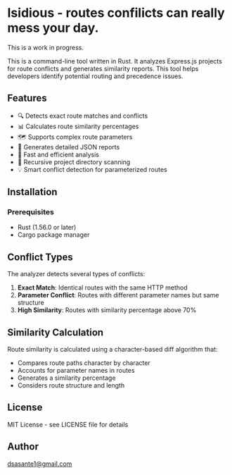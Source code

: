 # Isidious - routes confilicts can really mess your day.

This is a work in progress.

This is a command-line tool written in Rust.
It analyzes Express.js projects for route conflicts and generates similarity reports.
This tool helps developers identify potential routing and precedence issues.

## Features

- 🔍 Detects exact route matches and conflicts
- 📊 Calculates route similarity percentages
- 🗺️ Supports complex route parameters
- 📝 Generates detailed JSON reports
- 🚀 Fast and efficient analysis
- 📁 Recursive project directory scanning
- 💡 Smart conflict detection for parameterized routes

## Installation

### Prerequisites

- Rust (1.56.0 or later)
- Cargo package manager


## Conflict Types

The analyzer detects several types of conflicts:

1. **Exact Match**: Identical routes with the same HTTP method
2. **Parameter Conflict**: Routes with different parameter names but same structure
3. **High Similarity**: Routes with similarity percentage above 70%

## Similarity Calculation

Route similarity is calculated using a character-based diff algorithm that:
- Compares route paths character by character
- Accounts for parameter names in routes
- Generates a similarity percentage
- Considers route structure and length



## License

MIT License - see LICENSE file for details

## Author
dsasante1@gmail.com

